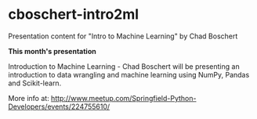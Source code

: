 # cboschert-intro2ml
Presentation content for "Intro to Machine Learning" by Chad Boschert

**This month's presentation**

Introduction to Machine Learning - Chad Boschert will be presenting an introduction to data wrangling and machine learning using NumPy, Pandas and Scikit-learn.

More info at: http://www.meetup.com/Springfield-Python-Developers/events/224755610/
